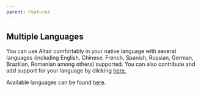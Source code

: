```yaml
---
parent: Features
---
```


## Multiple Languages

You can use Altair comfortably in your native language with several languages
(including English, Chinese, French, Spanish, Russian, German, Brazilian, Romanian among others) supported.
You can also contribute and add support for your language by clicking [here.](https://altair-gql-translate.surge.sh/)

Available languages can be found [here](https://crowdin.com/project/altair-gql).